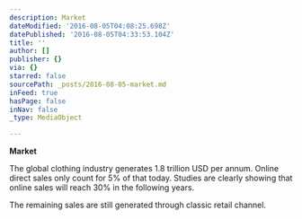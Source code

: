 ```yaml
---
description: Market
dateModified: '2016-08-05T04:08:25.698Z'
datePublished: '2016-08-05T04:33:53.104Z'
title: ''
author: []
publisher: {}
via: {}
starred: false
sourcePath: _posts/2016-08-05-market.md
inFeed: true
hasPage: false
inNav: false
_type: MediaObject

---
```

**Market**

The global clothing industry generates 1.8 trillion USD per annum. Online direct sales only count for 5% of that today. Studies are clearly showing that online sales will reach 30% in the following years.

The remaining sales are still generated through classic retail channel.